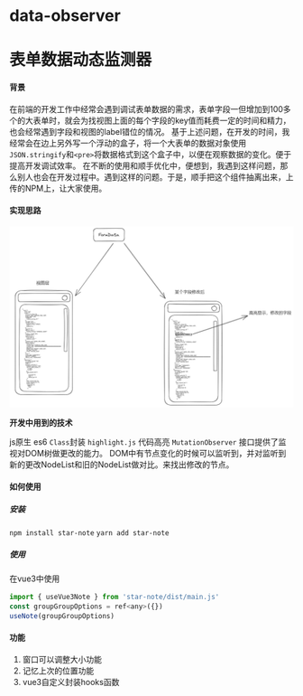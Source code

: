 # data-observer
# 表单数据动态监测器



#### 背景
在前端的开发工作中经常会遇到调试表单数据的需求，表单字段一但增加到100多个的大表单时，就会为找视图上面的每个字段的key值而耗费一定的时间和精力，也会经常遇到字段和视图的label错位的情况。
基于上述问题，在开发的时间，我经常会在边上另外写一个浮动的盒子，将一个大表单的数据对象使用 `JSON.stringify`和`<pre>`将数据格式到这个盒子中，以便在观察数据的变化。便于提高开发调试效率。
在不断的使用和顺手优化中，便想到，我遇到这样问题，那么别人也会在开发过程中。遇到这样的问题。于是，顺手把这个组件抽离出来，上传的NPM上，让大家使用。

#### 实现思路
![/assets/1.png](assets/1.png)

**开发中用到的技术**

js原生 es6 `Class`封装
`highlight.js` 代码高亮
`MutationObserver` 接口提供了监视对DOM树做更改的能力。
DOM中有节点变化的时候可以监听到，并对监听到新的更改NodeList和旧的NodeList做对比。来找出修改的节点。




#### 如何使用

##### 安装

`npm install star-note`
` yarn add star-note `

##### 使用
在vue3中使用
```javascript
import { useVue3Note } from 'star-note/dist/main.js'
const groupGroupOptions = ref<any>({})
useNote(groupGroupOptions)
```
 



#### 功能

1. 窗口可以调整大小功能
2. 记忆上次的位置功能
3. vue3自定义封装hooks函数









